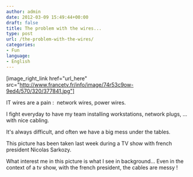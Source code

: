 ```yaml
---
author: admin
date: 2012-03-09 15:49:44+00:00
draft: false
title: The problem with the wires...
type: post
url: /the-problem-with-the-wires/
categories:
- Fun
language:
- English
---
```


[image_right_link href="url_here" src="http://www.francetv.fr/info/image/74r53c9ow-9ed4/570/320/377841.jpg"]

IT wires are a pain :  network wires, power wires.

I fight everyday to have my team installing workstations, network plugs, ... with nice cabling.

It's always difficult, and often we have a big mess under the tables.

This picture has been taken last week during a TV show with french president Nicolas Sarkozy.

What interest me in this picture is what I see in background... Even in the context of a tv show, with the french president, the cables are messy !
